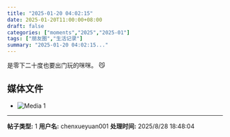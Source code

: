 ```yaml
---
title: "2025-01-20 04:02:15"
date: 2025-01-20T11:00:00+08:00
draft: false
categories: ["moments","2025","2025-01"]
tags: ["朋友圈","生活记录"]
summary: "2025-01-20 04:02:15..."
---
```


是零下二十度也要出门玩的咪咪。 😼

## 媒体文件

- ![Media 1](/Moments/photos/2025-01-20/202501200402150.jpg)

---

**帖子类型:** 1
**用户名:** chenxueyuan001
**处理时间:** 2025/8/28 18:48:04